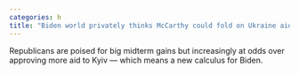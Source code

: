 ```yaml
---
categories: h
title: "Biden world privately thinks McCarthy could fold on Ukraine aid"
---
```

Republicans are poised for big midterm gains but increasingly at odds over approving more aid to Kyiv — which means a new calculus for Biden.